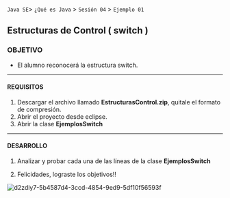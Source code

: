 
`Java SE`> `¿Qué es Java` > `Sesión 04` > `Ejemplo 01`

## Estructuras de Control ( switch )

### OBJETIVO

- El alumno reconocerá la estructura switch.

<hr> 

#### REQUISITOS

1. Descargar el archivo llamado <b>EstructurasControl.zip</b>, quitale el formato de compresión.
2. Abrir el proyecto desde eclipse.
3. Abrir la clase <b>EjemplosSwitch</b>

<hr>

#### DESARROLLO

1. Analizar y probar cada una de las líneas de la clase <b>EjemplosSwitch</b>

2. Felicidades, lograste los objetivos!!

![d2zdiy7-5b4587d4-3ccd-4854-9ed9-5df10f56593f](https://user-images.githubusercontent.com/56565204/67425280-51a5c600-f59d-11e9-9baf-5ef3aeca8a11.png)
